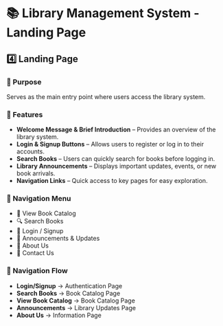 # 📚 Library Management System - Landing Page  

## 4️⃣ Landing Page  

### 🔹 Purpose  
Serves as the main entry point where users access the library system.  

### 🔹 Features  

- **Welcome Message & Brief Introduction** – Provides an overview of the library system.  
- **Login & Signup Buttons** – Allows users to register or log in to their accounts.  
- **Search Books** – Users can quickly search for books before logging in.  
- **Library Announcements** – Displays important updates, events, or new book arrivals.  
- **Navigation Links** – Quick access to key pages for easy exploration.  

### 🔹 Navigation Menu  
- 📖 View Book Catalog  
- 🔍 Search Books  
- 🔑 Login / Signup  
- 📢 Announcements & Updates  
- 📄 About Us  
- 📩 Contact Us  

### 🔹 Navigation Flow  

- **Login/Signup** → Authentication Page  
- **Search Books** → Book Catalog Page  
- **View Book Catalog** → Book Catalog Page  
- **Announcements** → Library Updates Page  
- **About Us** → Information Page  

